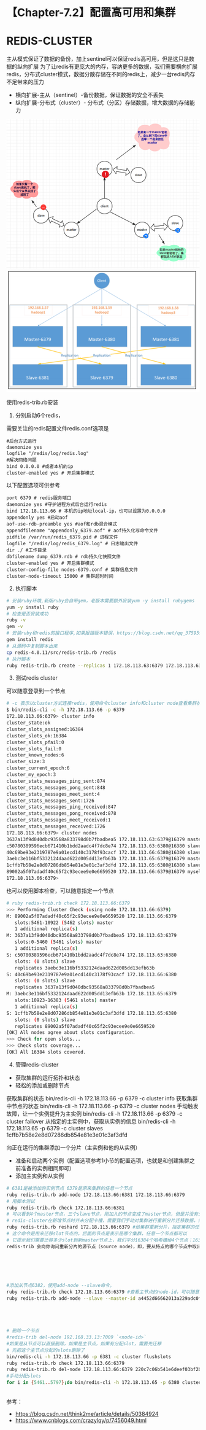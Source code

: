 # 【Chapter-7.2】配置高可用和集群

# REDIS-CLUSTER


主从模式保证了数据的备份，加上sentinel可以保证redis高可用，但是这只是数据的纵向扩展
为了让redis有更庞大的内存，容纳更多的数据，我们需要横向扩展redis，分布式cluster模式，数据分散存储在不同的redis上，减少一台redis内存不足带来的压力

- 横向扩展-主从（sentinel）-备份数据，保证数据的安全不丢失
- 纵向扩展-分布式（cluster）- 分布式（分区）存储数据，增大数据的存储能力

![](img/5589.png)
![](img/5588.png)




使用redis-trib.rb安装

1. 分别启动6个redis，

需要关注的redis配置文件redis.conf选项是
```
#后台方式运行
daemonize yes
logfile "/redis/log/redis.log"
#解决网络问题
bind 0.0.0.0 #或者本机的ip
cluster-enabled yes # 开启集群模式
```

以下配置选项可供参考

```
port 6379 # redis服务端口
daemonize yes #守护进程方式后台运行redis
bind 172.18.113.66 # 本机的ip地址local-ip，也可以设置为0.0.0.0
appendonly yes #启动aof
aof-use-rdb-preamble yes #aof和rdb混合模式
appendfilename "appendonly_6379.aof" # aof持久化写命令文件
pidfile /var/run/redis_6379.pid # 进程文件 
logfile "/redis/log/redis_6379.log" # 日志输出文件
dir ./ #工作目录
dbfilename dump_6379.rdb # rdb持久化快照文件
cluster-enabled yes # 开启集群模式
cluster-config-file nodes-6379.conf # 集群信息文件
cluster-node-timeout 15000 # 集群超时时间
```

2. 执行脚本


```bash
# 安装ruby环境,新版ruby会自带gem，老版本需要额外安装yum -y install rubygems
yum -y install ruby
# 检查是否安装成功
ruby -v
gem -v
# 安装ruby和redis的接口程序,如果报错版本错误，https://blog.csdn.net/qq_37595946/article/details/77800147
gem install redis 
# 从源码中复制脚本出来
cp redis-4.0.11/src/redis-trib.rb /redis
# 执行脚本
ruby redis-trib.rb create --replicas 1 172.18.113.63:6379 172.18.113.63:6380 172.18.113.66:6379 172.18.113.66:6380 172.18.113.65:6379 172.18.113.65:6380   

```


3. 测试redis cluster

可以随意登录到一个节点

```bash
# -c 表示以cluster方式连接redis，使用命令cluster info和cluster node查看集群状态
$ bin/redis-cli -c -h 172.18.113.66 -p 6379 
172.18.113.66:6379> cluster info
cluster_state:ok
cluster_slots_assigned:16384
cluster_slots_ok:16384
cluster_slots_pfail:0
cluster_slots_fail:0
cluster_known_nodes:6
cluster_size:3
cluster_current_epoch:6
cluster_my_epoch:3
cluster_stats_messages_ping_sent:874
cluster_stats_messages_pong_sent:848
cluster_stats_messages_meet_sent:4
cluster_stats_messages_sent:1726
cluster_stats_messages_ping_received:847
cluster_stats_messages_pong_received:878
cluster_stats_messages_meet_received:1
cluster_stats_messages_received:1726
172.18.113.66:6379> cluster nodes
3637a13f9d040dbc93568a833798d0b7fbadbea5 172.18.113.63:6379@16379 master - 0 1539239832353 1 connected 0-5460
c50780389596ecb671410b1bdd2aadc4f7dc8e74 172.18.113.63:6380@16380 slave 3aebc3e116bf5332124daad622d005dd13efb63b 0 1539239830351 5 connected
40c69be93e2319787e9a01ecd140c3178f93cacf 172.18.113.66:6380@16380 slave 3637a13f9d040dbc93568a833798d0b7fbadbea5 0 1539239829349 4 connected
3aebc3e116bf5332124daad622d005dd13efb63b 172.18.113.65:6379@16379 master - 0 1539239831352 5 connected 10923-16383
1cffb7b58e2e8d07286db854e81e3e01c3af3dfd 172.18.113.65:6380@16380 slave 89002a5f07adadf40c65f2c93ecee9e0e6659520 0 1539239830000 6 connected
89002a5f07adadf40c65f2c93ecee9e0e6659520 172.18.113.66:6379@16379 myself,master - 0 1539239829000 3 connected 5461-10922
172.18.113.66:6379> 
```



也可以使用脚本检查，可以随意指定一个节点
```bash
# ruby redis-trib.rb check 172.18.113.66:6379
>>> Performing Cluster Check (using node 172.18.113.66:6379)
M: 89002a5f07adadf40c65f2c93ecee9e0e6659520 172.18.113.66:6379
   slots:5461-10922 (5462 slots) master
   1 additional replica(s)
M: 3637a13f9d040dbc93568a833798d0b7fbadbea5 172.18.113.63:6379
   slots:0-5460 (5461 slots) master
   1 additional replica(s)
S: c50780389596ecb671410b1bdd2aadc4f7dc8e74 172.18.113.63:6380
   slots: (0 slots) slave
   replicates 3aebc3e116bf5332124daad622d005dd13efb63b
S: 40c69be93e2319787e9a01ecd140c3178f93cacf 172.18.113.66:6380
   slots: (0 slots) slave
   replicates 3637a13f9d040dbc93568a833798d0b7fbadbea5
M: 3aebc3e116bf5332124daad622d005dd13efb63b 172.18.113.65:6379
   slots:10923-16383 (5461 slots) master
   1 additional replica(s)
S: 1cffb7b58e2e8d07286db854e81e3e01c3af3dfd 172.18.113.65:6380
   slots: (0 slots) slave
   replicates 89002a5f07adadf40c65f2c93ecee9e0e6659520
[OK] All nodes agree about slots configuration.
>>> Check for open slots...
>>> Check slots coverage...
[OK] All 16384 slots covered.
```



4. 管理redis-cluster

 - 获取集群的运行拓扑和状态
 - 轻松的添加或删除节点



获取集群的状态
bin/redis-cli -h 172.18.113.66 -p 6379 -c cluster info
获取集群中节点的状态
bin/redis-cli -h 172.18.113.66 -p 6379 -c cluster nodes
手动触发故障，让一个实例提升为主实例
bin/redis-cli -h 172.18.113.66 -p 6379 -c cluster failover
从指定的主实例中，获取从实例的信息
bin/redis-cli -h 172.18.113.65 -p 6379 -c cluster slaves 1cffb7b58e2e8d07286db854e81e3e01c3af3dfd



向正在运行的集群添加一个分片（主实例和他的从实例）
  - 准备和启动两个实例（配置选项参考1小节的配置选项，也就是和创建集群之前准备的实例相同即可）
  - 添加主实例和从实例








  ```bash
  # 6381是被添加的实例节点 6379是原来集群的任意一个节点
  ruby redis-trib.rb add-node 172.18.113.66:6381 172.18.113.66:6379
  # 用脚本测试
  ruby redis-trib.rb check 172.18.113.66:6381
  # 可以看到4个master节点，三个slave节点，刚加入的节点变成了master节点，但是并没有分配哈希卡槽（0 slots）
  # redis-cluster在新增节点时并未分配卡槽，需要我们手动对集群进行重新分片迁移数据，需要重新分片命令 reshard
  ruby redis-trib.rb reshard 172.18.113.66:6379 #给集群重新分片，指定集群的任意一个节点都可以
  # 这个命令是用来迁移slot节点的，后面的节点是表示是哪个集群，任意一个节点都可以
  # 它提示我们需要迁移多少slot到新master节点上，我们平分16384个哈希槽给4个节点：16384/4 = 4096，我们需要移动4096个槽点到新master上
  redis-trib 会向你询问重新分片的源节点（source node），即，要从特点的哪个节点中取出 4096 个哈希槽，还是从全部节点提取4096个哈希槽， 并将这些槽移动到新master节点上面。





  #添加从节点6382，使用add-node --slave命令。
  ruby redis-trib.rb check 172.18.113.66:6379 #查看主节点的node-id，可以随意指定集群中任意一个节点
  ruby redis-trib.rb add-node --slave --master-id a4452d66662013a229adc0fdbdfa890fd0017471 172.18.113.66:6382 172.18.113.66:6379




  # 删除一个节点
  #redis-trib del-node 192.168.33.13:7009 `<node-id>`
  #如果是从节点可以直接删除，如果是主节点，如果有分配slot，需要先迁移
  # 先把这个主节点分配的slots删除了
  bin/redis-cli -h 172.18.113.66 -p 6381 -c cluster flushslots      
  ruby redis-trib.rb check 172.18.113.66:6379
  ruby redis-trib.rb del-node 172.18.113.66:6379 220c7c06b541e6deef03bf2be3d88dedfe5e9afa
  #手动分配slots 
  for i in {5461..5797};do bin/redis-cli -h 172.18.113.65 -p 6380 cluster addslots $i;done



  ```

参考：
- https://blog.csdn.net/think2me/article/details/50384924
- https://www.cnblogs.com/crazylqy/p/7456049.html















